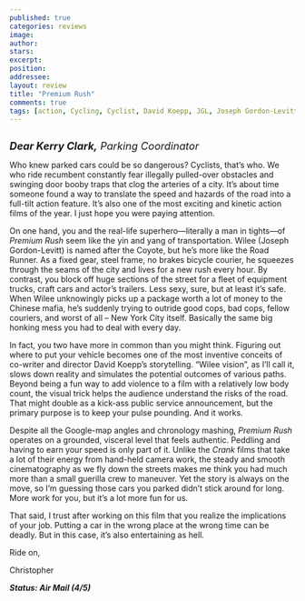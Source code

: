 ```yaml
---
published: true
categories: reviews
image:
author: 
stars: 
excerpt: 
position: 
addressee: 
layout: review
title: "Premium Rush"
comments: true
tags: [action, Cycling, Cyclist, David Koepp, JGL, Joseph Gordon-Levitt, Premium Rush, Uncategorized]
---
```

<div><p><span class="full-image-block ssNonEditable"><span><a href="/letters/2012/8/27/premium-rush.html"><img src="http://static.squarespace.com/static/5005f6bcc4aa41161b33e89e/5329cf1fe4b07c068ebf74de/5329cf1fe4b07c068ebf7622/1346086559483/Premium%20Rush2.jpg" alt="" /></a></span></span></p>
<p><em style="font-size:130%;"><strong>Dear Kerry Clark,</strong> Parking Coordinator</em></p>
<p>Who knew parked cars could be so dangerous? Cyclists, that&rsquo;s who. We who ride recumbent constantly fear illegally pulled-over obstacles and swinging door booby traps that clog the arteries of a city. It&rsquo;s about time someone found a way to translate the speed and hazards of the road into a full-tilt action feature. It&rsquo;s also one of the most exciting and kinetic action films of the year. I just hope you were paying attention.</p>
<p>On one hand, you and the real-life superhero&mdash;literally a man in tights&mdash;of <em>Premium Rush</em> seem like the yin and yang of transportation. Wilee (Joseph Gordon-Levitt) is named after the Coyote, but he&rsquo;s more like the Road Runner. As a fixed gear, steel frame, no brakes bicycle courier, he squeezes through the seams of the city and lives for a new rush every hour. By contrast, you block off huge sections of the street for a fleet of equipment trucks, craft cars and actor&rsquo;s trailers. Less sexy, sure, but at least it&rsquo;s safe. When Wilee unknowingly picks up a package worth a lot of money to the Chinese mafia, he&rsquo;s suddenly trying to outride good cops, bad cops, fellow couriers, and worst of all &ndash; New York City itself. Basically the same big honking mess you had to deal with every day.</p>
<p>In fact, you two have more in common than you might think. Figuring out where to put your vehicle becomes one of the most inventive conceits of co-writer and director David Koepp&rsquo;s storytelling. &ldquo;Wilee vision&rdquo;, as I&rsquo;ll call it, slows down reality and simulates the potential outcomes of various paths. Beyond being a fun way to add violence to a film with a relatively low body count, the visual trick helps the audience understand the risks of the road. That might double as a kick-ass public service announcement, but the primary purpose is to keep your pulse pounding. And it works.</p>
<p>Despite all the Google-map angles and chronology mashing, <em>Premium Rush </em>operates on a grounded, visceral level that feels authentic. Peddling and having to earn your speed is only part of it. Unlike the <em>Crank </em>films that take a lot of their energy from hand-held camera work, the steady and smooth cinematography as we fly down the streets makes me think you had much more than a small guerilla crew to maneuver. Yet the story is always on the move, so I&rsquo;m guessing those cars you parked didn&rsquo;t stick around for long. More work for you, but it&rsquo;s a lot more fun for us.</p>
<p>That said, I trust after working on this film that you realize the implications of your job. Putting a car in the wrong place at the wrong time can be deadly. But in this case, it&rsquo;s also entertaining as hell.</p>
<p>Ride on,</p>
<p>Christopher</p>
<p><strong><em>Status: Air Mail (4/5)</em></strong></p></div>
